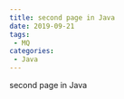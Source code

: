 ```yaml
---
title: second page in Java
date: 2019-09-21
tags:
 - MQ
categories:
 - Java
---
```


second page in Java